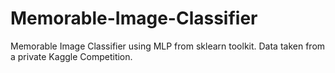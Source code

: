 # Memorable-Image-Classifier
Memorable Image Classifier using MLP from sklearn toolkit. Data taken from a private Kaggle Competition.
